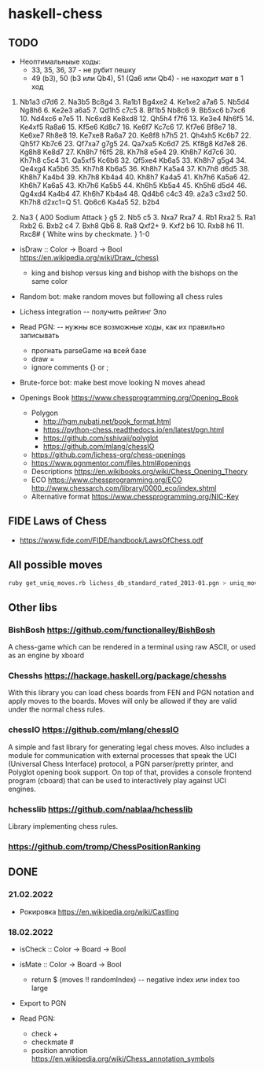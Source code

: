 # haskell-chess

## TODO

* Неоптимальныые ходы: 
   * 33, 35, 36, 37 - не рубит пешку
   * 49 (b3),  50 (b3 или Qb4), 51 (Qa6 или Qb4) - не находит мат в 1 ход

1. Nb1a3 d7d6 2. Na3b5 Bc8g4 3. Ra1b1 Bg4xe2 4. Ke1xe2 a7a6 5. Nb5d4 Ng8h6 6. Ke2e3 a6a5 7. Qd1h5 c7c5 8. Bf1b5 Nb8c6 9. Bb5xc6 b7xc6 10. Nd4xc6 e7e5 11. Nc6xd8 Ke8xd8 12. Qh5h4 f7f6 13. Ke3e4 Nh6f5 14. Ke4xf5 Ra8a6 15. Kf5e6 Kd8c7 16. Ke6f7 Kc7c6 17. Kf7e6 Bf8e7 18. Ke6xe7 Rh8e8 19. Ke7xe8 Ra6a7 20. Ke8f8 h7h5 21. Qh4xh5 Kc6b7 22. Qh5f7 Kb7c6 23. Qf7xa7 g7g5 24. Qa7xa5 Kc6d7 25. Kf8g8 Kd7e8 26. Kg8h8 Ke8d7 27. Kh8h7 f6f5 28. Kh7h8 e5e4 29. Kh8h7 Kd7c6 30. Kh7h8 c5c4 31. Qa5xf5 Kc6b6 32. Qf5xe4 Kb6a5 33. Kh8h7 g5g4 34. Qe4xg4 Ka5b6 35. Kh7h8 Kb6a5 36. Kh8h7 Ka5a4 37. Kh7h8 d6d5 38. Kh8h7 Ka4b4 39. Kh7h8 Kb4a4 40. Kh8h7 Ka4a5 41. Kh7h6 Ka5a6 42. Kh6h7 Ka6a5 43. Kh7h6 Ka5b5 44. Kh6h5 Kb5a4 45. Kh5h6 d5d4 46. Qg4xd4 Ka4b4 47. Kh6h7 Kb4a4 48. Qd4b6 c4c3 49. a2a3 c3xd2 50. Kh7h8 d2xc1=Q 51. Qb6c6 Ka4a5 52. b2b4


1. Na3 { A00 Sodium Attack } g5 2. Nb5 c5 3. Nxa7 Rxa7 4. Rb1 Rxa2 5. Ra1 Rxb2 6. Bxb2 c4 7. Bxh8 Qb6 8. Ra8 Qxf2+ 9. Kxf2 b6 10. Rxb8 h6 11. Rxc8# { White wins by checkmate. } 1-0

* isDraw :: Color -> Board -> Bool https://en.wikipedia.org/wiki/Draw_(chess)
  * king and bishop versus king and bishop with the bishops on the same color
* Random bot: make random moves but following all chess rules
* Lichess integration -- получить рейтинг Эло
* Read PGN: -- нужны все возможные ходы, как их правильно записывать
  * прогнать parseGame на всей базе
  * draw =
  * ignore comments {} or ;

* Brute-force bot: make best move looking N moves ahead

* Openings Book https://www.chessprogramming.org/Opening_Book
  * Polygon
    * http://hgm.nubati.net/book_format.html
    * https://python-chess.readthedocs.io/en/latest/pgn.html
    * https://github.com/sshivaji/polyglot
    * https://github.com/mlang/chessIO
  * https://github.com/lichess-org/chess-openings
  * https://www.pgnmentor.com/files.html#openings
  * Descriptions https://en.wikibooks.org/wiki/Chess_Opening_Theory
  * ECO https://www.chessprogramming.org/ECO http://www.chessarch.com/library/0000_eco/index.shtml
  * Alternative format https://www.chessprogramming.org/NIC-Key

## FIDE Laws of Chess

* https://www.fide.com/FIDE/handbook/LawsOfChess.pdf

## All possible moves

```sh
ruby get_uniq_moves.rb lichess_db_standard_rated_2013-01.pgn > uniq_moves.txt
```

## Other libs

### BishBosh https://github.com/functionalley/BishBosh

A chess-game which can be rendered in a terminal using raw ASCII, or used as an engine by xboard

### Chesshs https://hackage.haskell.org/package/chesshs

With this library you can load chess boards from FEN and PGN notation and apply moves to the boards. Moves will only be allowed if they are valid under the normal chess rules.

### chessIO https://github.com/mlang/chessIO

A simple and fast library for generating legal chess moves. Also includes a module for communication with external processes that speak the UCI (Universal Chess Interface) protocol, a PGN parser/pretty printer, and Polyglot opening book support. On top of that, provides a console frontend program (cboard) that can be used to interactively play against UCI engines.

### hchesslib https://github.com/nablaa/hchesslib

Library implementing chess rules.


### https://github.com/tromp/ChessPositionRanking


## DONE
### 21.02.2022
* Рокировка https://en.wikipedia.org/wiki/Castling

### 18.02.2022
* isCheck :: Color -> Board -> Bool
* isMate :: Color -> Board -> Bool
  * return $ (moves !! randomIndex) -- negative index или index too large
* Export to PGN

* Read PGN:
  + check +
  + checkmate #
  + position annotion https://en.wikipedia.org/wiki/Chess_annotation_symbols

